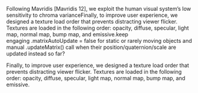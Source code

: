 Following Mavridis [Mavridis 12], we exploit the human visual system’s low sensitivity to chroma varianceFinally, to improve user experience, we designed a texture load order that prevents ­distracting viewer flicker. Textures are loaded in the following order: opacity, diffuse, specular, light map, normal map, bump map, and emissive.keep engaging .matrixAutoUpdate = false for static or rarely moving objects and manual .updateMatrix() call when their position/quaternion/scale are updated instead so far?

Finally, to improve user experience, we designed a texture load order that prevents
­distracting viewer flicker. Textures are loaded in the following order: opacity, diffuse,
specular, light map, normal map, bump map, and emissive.
